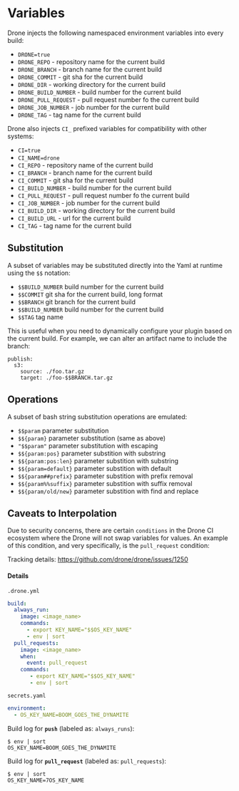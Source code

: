 # Variables

Drone injects the following namespaced environment variables into every build:

* `DRONE=true`
* `DRONE_REPO` - repository name for the current build
* `DRONE_BRANCH` - branch name for the current build
* `DRONE_COMMIT` - git sha for the current build
* `DRONE_DIR` - working directory for the current build
* `DRONE_BUILD_NUMBER` - build number for the current build
* `DRONE_PULL_REQUEST` - pull request number fo the current build
* `DRONE_JOB_NUMBER` - job number for the current build
* `DRONE_TAG` - tag name for the current build

Drone also injects `CI_` prefixed variables for compatibility with other systems:

* `CI=true`
* `CI_NAME=drone`
* `CI_REPO` - repository name of the current build
* `CI_BRANCH` - branch name for the current build
* `CI_COMMIT` - git sha for the current build
* `CI_BUILD_NUMBER` - build number for the current build
* `CI_PULL_REQUEST` - pull request number fo the current build
* `CI_JOB_NUMBER` - job number for the current build
* `CI_BUILD_DIR` - working directory for the current build
* `CI_BUILD_URL` - url for the current build
* `CI_TAG` - tag name for the current build


## Substitution

A subset of variables may be substituted directly into the Yaml at runtime using the `$$` notation:

* `$$BUILD_NUMBER` build number for the current build
* `$$COMMIT` git sha for the current build, long format
* `$$BRANCH` git branch for the current build
* `$$BUILD_NUMBER` build number for the current build
* `$$TAG` tag name

This is useful when you need to dynamically configure your plugin based on the current build. For example, we can alter an artifact name to include the branch:

```
publish:
  s3:
    source: ./foo.tar.gz
    target: ./foo-$$BRANCH.tar.gz
```

## Operations

A subset of bash string substitution operations are emulated:

* `$$param` parameter substitution
* `$${param}` parameter substitution (same as above)
* `"$$param"` parameter substitution with escaping
* `$${param:pos}` parameter substition with substring
* `$${param:pos:len}` parameter substition with substring
* `$${param=default}` parameter substition with default
* `$${param##prefix}` parameter substition with prefix removal
* `$${param%%suffix}` parameter substition with suffix removal
* `$${param/old/new}` parameter substition with find and replace

## Caveats to Interpolation
Due to security concerns, there are certain `conditions` in the Drone CI ecosystem where the Drone will not swap variables for values. An example of this condition, and very specifically, is the `pull_request` condition:

Tracking details: https://github.com/drone/drone/issues/1250

#### Details
`.drone.yml`
```yaml
build:
  always_run:
    image: <image_name>
    commands:
      - export KEY_NAME="$$OS_KEY_NAME"
      - env | sort
  pull_requests:
    image: <image_name>
    when:
      event: pull_request
    commands:
       - export KEY_NAME="$$OS_KEY_NAME"
       - env | sort
```

`secrets.yaml`
```yaml
environment:
  - OS_KEY_NAME=BOOM_GOES_THE_DYNAMITE
```

Build log for <b>`push`</b> (labeled as: `always_runs`):
```
$ env | sort
OS_KEY_NAME=BOOM_GOES_THE_DYNAMITE
```

Build log for <b>`pull_request`</b> (labeled as: `pull_requests`):
```
$ env | sort
OS_KEY_NAME=7OS_KEY_NAME
```
